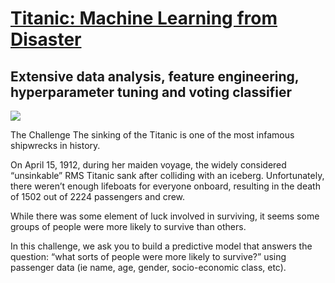 # [Titanic: Machine Learning from Disaster](https://www.kaggle.com/c/titanic)

## Extensive data analysis, feature engineering, hyperparameter tuning and voting classifier

![](https://miro.medium.com/max/2560/1*RR8hZmZBIX7YMjfeLTn_ww.jpeg)

The Challenge
The sinking of the Titanic is one of the most infamous shipwrecks in history.

On April 15, 1912, during her maiden voyage, the widely considered “unsinkable” RMS Titanic sank after colliding with an iceberg. Unfortunately, there weren’t enough lifeboats for everyone onboard, resulting in the death of 1502 out of 2224 passengers and crew.

While there was some element of luck involved in surviving, it seems some groups of people were more likely to survive than others.

In this challenge, we ask you to build a predictive model that answers the question: “what sorts of people were more likely to survive?” using passenger data (ie name, age, gender, socio-economic class, etc).
